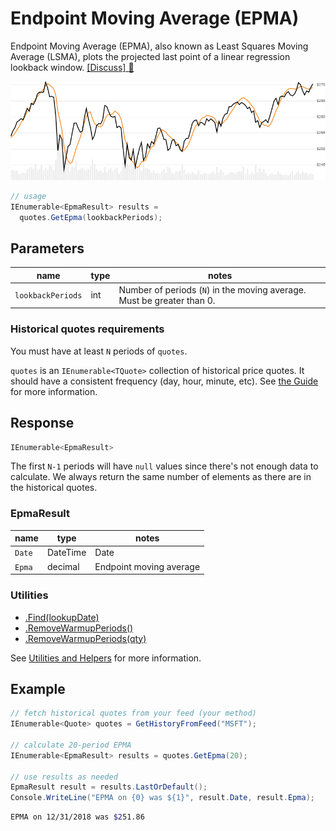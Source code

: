 # Endpoint Moving Average (EPMA)

Endpoint Moving Average (EPMA), also known as Least Squares Moving Average (LSMA), plots the projected last point of a linear regression lookback window.
[[Discuss] :speech_balloon:](https://github.com/DaveSkender/Stock.Indicators/discussions/371 "Community discussion about this indicator")

![image](chart.png)

```csharp
// usage
IEnumerable<EpmaResult> results =
  quotes.GetEpma(lookbackPeriods);  
```

## Parameters

| name | type | notes
| -- |-- |--
| `lookbackPeriods` | int | Number of periods (`N`) in the moving average.  Must be greater than 0.

### Historical quotes requirements

You must have at least `N` periods of `quotes`.

`quotes` is an `IEnumerable<TQuote>` collection of historical price quotes.  It should have a consistent frequency (day, hour, minute, etc).  See [the Guide](../../docs/GUIDE.md#historical-quotes) for more information.

## Response

```csharp
IEnumerable<EpmaResult>
```

The first `N-1` periods will have `null` values since there's not enough data to calculate.  We always return the same number of elements as there are in the historical quotes.

### EpmaResult

| name | type | notes
| -- |-- |--
| `Date` | DateTime | Date
| `Epma` | decimal | Endpoint moving average

### Utilities

- [.Find(lookupDate)](../../docs/UTILITIES.md#find-indicator-result-by-date)
- [.RemoveWarmupPeriods()](../../docs/UTILITIES.md#remove-warmup-periods)
- [.RemoveWarmupPeriods(qty)](../../docs/UTILITIES.md#remove-warmup-periods)

See [Utilities and Helpers](../../docs/UTILITIES.md#content) for more information.

## Example

```csharp
// fetch historical quotes from your feed (your method)
IEnumerable<Quote> quotes = GetHistoryFromFeed("MSFT");

// calculate 20-period EPMA
IEnumerable<EpmaResult> results = quotes.GetEpma(20);

// use results as needed
EpmaResult result = results.LastOrDefault();
Console.WriteLine("EPMA on {0} was ${1}", result.Date, result.Epma);
```

```bash
EPMA on 12/31/2018 was $251.86
```
